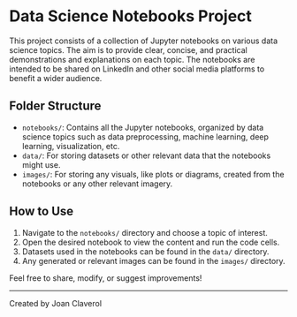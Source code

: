 # Data Science Notebooks Project

This project consists of a collection of Jupyter notebooks on various data science topics. The aim is to provide clear, concise, and practical demonstrations and explanations on each topic. The notebooks are intended to be shared on LinkedIn and other social media platforms to benefit a wider audience.

## Folder Structure

- `notebooks/`: Contains all the Jupyter notebooks, organized by data science topics such as data preprocessing, machine learning, deep learning, visualization, etc.
- `data/`: For storing datasets or other relevant data that the notebooks might use.
- `images/`: For storing any visuals, like plots or diagrams, created from the notebooks or any other relevant imagery.

## How to Use

1. Navigate to the `notebooks/` directory and choose a topic of interest.
2. Open the desired notebook to view the content and run the code cells.
3. Datasets used in the notebooks can be found in the `data/` directory.
4. Any generated or relevant images can be found in the `images/` directory.

Feel free to share, modify, or suggest improvements!

---

Created by Joan Claverol
